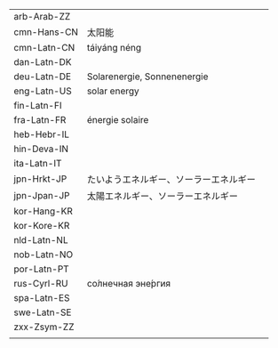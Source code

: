 | | | |
|-|-|-|
| arb-Arab-ZZ |  |  |
| cmn-Hans-CN | 太阳能 |  |
| cmn-Latn-CN | táiyáng néng |  |
| dan-Latn-DK |  |  |
| deu-Latn-DE | Solarenergie, Sonnenenergie |  |
| eng-Latn-US | solar energy |  |
| fin-Latn-FI |  |  |
| fra-Latn-FR | énergie solaire |  |
| heb-Hebr-IL |  |  |
| hin-Deva-IN |  |  |
| ita-Latn-IT |  |  |
| jpn-Hrkt-JP | たいようエネルギー、ソーラーエネルギー |  |
| jpn-Jpan-JP | 太陽エネルギー、ソーラーエネルギー |  |
| kor-Hang-KR |  |  |
| kor-Kore-KR |  |  |
| nld-Latn-NL |  |  |
| nob-Latn-NO |  |  |
| por-Latn-PT |  |  |
| rus-Cyrl-RU | со́лнечная эне́ргия |  |
| spa-Latn-ES |  |  |
| swe-Latn-SE |  |  |
| zxx-Zsym-ZZ |  |  |
|  |  |  |